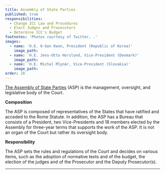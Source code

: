 ```yaml
---
title: Assembly of State Parties
published: true
responsibilities:
  - Change ICC Law and Procedures
  - Elect Judges and Prosecutors
  - Determine ICC's Budget
footnotes: 'Photos courtesy of Twitter, .'
images:
  - name: 'H.E. O-Gon Kwon, President (Republic of Korea)'
    image_path:
  - name: 'H.E. Jens-Otto Horslund, Vice-President (Denmark)'
    image_path:
  - name: 'H.E. Michal Mlynár, Vice-President (Slovakia)'
    image_path:
order: 20
---
```


[The Assembly of State Parties](http://www.icc-cpi.int/en_menus/asp/Pages/asp_home.aspx) (ASP) is the management, oversight, and legislative body of the Court.

**Composition**

<span class="redactor-invisible-space">The ASP is composed of representatives of the States that have ratified and acceded to the Rome Statute. In addition, the ASP has a Bureau that consists of a President, two Vice-Presidents and 18 members elected by the Assembly for three-year terms that supports the work of the ASP. It is not an organ of the Court but rather its oversight body.</span>

<span class="redactor-invisible-space"><span class="redactor-invisible-space"><strong>Responsibility</strong></span></span>

<span class="redactor-invisible-space"><span class="redactor-invisible-space">The ASP sets the rules and regulations of the Court and decides on various items, such as the adoption of normative texts and of the budget, the election of the judges and of the Prosecutor and the Deputy Prosecutor(s). </span></span>

<span class="redactor-invisible-space"><span class="redactor-invisible-space"> </span></span>

---